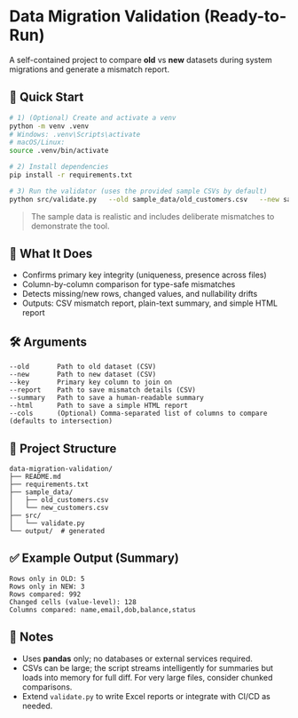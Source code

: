 # Data Migration Validation (Ready-to-Run)

A self-contained project to compare **old** vs **new** datasets during system migrations and generate a mismatch report.

## 🚀 Quick Start

```bash
# 1) (Optional) Create and activate a venv
python -m venv .venv
# Windows: .venv\Scripts\activate
# macOS/Linux:
source .venv/bin/activate

# 2) Install dependencies
pip install -r requirements.txt

# 3) Run the validator (uses the provided sample CSVs by default)
python src/validate.py   --old sample_data/old_customers.csv   --new sample_data/new_customers.csv   --key customer_id   --report output/mismatch_report.csv   --summary output/summary.txt   --html output/report.html
```

> The sample data is realistic and includes deliberate mismatches to demonstrate the tool.

## 🧩 What It Does
- Confirms primary key integrity (uniqueness, presence across files)
- Column-by-column comparison for type-safe mismatches
- Detects missing/new rows, changed values, and nullability drifts
- Outputs: CSV mismatch report, plain-text summary, and simple HTML report

## 🛠 Arguments
```
--old       Path to old dataset (CSV)
--new       Path to new dataset (CSV)
--key       Primary key column to join on
--report    Path to save mismatch details (CSV)
--summary   Path to save a human-readable summary
--html      Path to save a simple HTML report
--cols      (Optional) Comma-separated list of columns to compare (defaults to intersection)
```

## 📁 Project Structure
```
data-migration-validation/
├── README.md
├── requirements.txt
├── sample_data/
│   ├── old_customers.csv
│   └── new_customers.csv
├── src/
│   └── validate.py
└── output/  # generated
```

## ✅ Example Output (Summary)
```
Rows only in OLD: 5
Rows only in NEW: 3
Rows compared: 992
Changed cells (value-level): 128
Columns compared: name,email,dob,balance,status
```

## 🧪 Notes
- Uses **pandas** only; no databases or external services required.
- CSVs can be large; the script streams intelligently for summaries but loads into memory for full diff. For very large files, consider chunked comparisons.
- Extend `validate.py` to write Excel reports or integrate with CI/CD as needed.
```